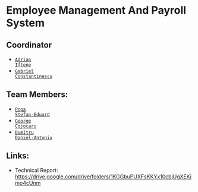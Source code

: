 # Employee Management And Payroll System

## Coordinator
* <code>[Adrian Iftene](https://github.com/adiftene1)</code>
* <code>[Gabriel Constantinescu](https://github.com/iceeye7gabi)</code>

## Team Members:

* <code>[Popa Stefan-Eduard](https://github.com/stefan1anuby)</code>
* <code>[George Cojocaru](https://github.com/George166382)</code>
* <code>[Dumitru Daniel-Antoniu](https://github.com/Dumitru-Daniel-Antoniu)</code>

## Links:
* Technical Report: https://drive.google.com/drive/folders/1KGGbuPUXFsKKYx10cbjUgXEKimo4cUnm
